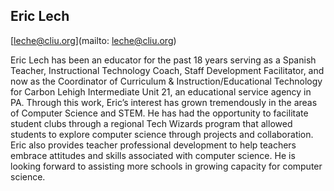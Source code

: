 ## Eric Lech

[leche@cliu.org](mailto: leche@cliu.org)

Eric Lech has been an educator for the past 18 years serving as a Spanish Teacher, Instructional Technology Coach, Staff Development Facilitator, and now as the Coordinator of Curriculum & Instruction/Educational Technology for Carbon Lehigh Intermediate Unit 21, an educational service agency in PA.  Through this work, Eric’s interest has grown tremendously in the areas of Computer Science and STEM.  He has had the opportunity to facilitate student clubs through a regional Tech Wizards program that allowed students to explore computer science through projects and collaboration.  Eric also provides teacher professional development to help teachers embrace attitudes and skills associated with computer science. He is looking forward to assisting more schools in growing capacity for computer science.
